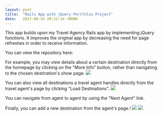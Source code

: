 ```yaml
---
layout: post
title:  "Rails App with jQuery Portfolio Project"
date:   2017-09-24 20:21:14 +0000
---
```



This app builds upon my Travel Agency Rails app by implementing jQuery functions. It improves the original app by decreasing the need for page refreshes in order to receive information.

You can view the repository here:
[](https://github.com/pbortnick/javascript-travel-project)

For example, you may view details about a certain destination directly from the homepage by clicking on the "More Info" button, rather than navigating to the chosen destination's show page.
![](https://i.imgur.com/uMVSdSX.png)


You can also view all destinations a travel agent handles directly from the travel agent's page by clicking "Load Destinations".
![](https://i.imgur.com/ikiyyIp.png)

You can navigate from agent to agent by using the "Next Agent" link.


Finally, you can add a new destination from the agent's page.!
![](https://i.imgur.com/wgednml.png)
![](https://i.imgur.com/ZBtyITY.png)
